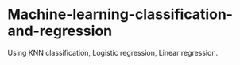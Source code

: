 # Machine-learning-classification-and-regression
Using KNN classification, Logistic regression, Linear regression.
